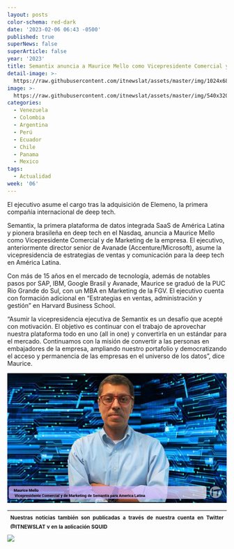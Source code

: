 ```yaml
---
layout: posts
color-schema: red-dark
date: '2023-02-06 06:43 -0500'
published: true
superNews: false
superArticle: false
year: '2023'
title: Semantix anuncia a Maurice Mello como Vicepresidente Comercial y de Marketing
detail-image: >-
  https://raw.githubusercontent.com/itnewslat/assets/master/img/1024x680/Maurice-Mello-g.jpg
image: >-
  https://raw.githubusercontent.com/itnewslat/assets/master/img/540x320/Maurice-Mello-p.jpg
categories:
  - Venezuela
  - Colombia
  - Argentina
  - Perú
  - Ecuador
  - Chile
  - Panama
  - Mexico
tags:
  - Actualidad
week: '06'
---
```

El ejecutivo asume el cargo tras la adquisición de Elemeno, la primera compañía internacional de deep tech.
 
Semantix, la primera plataforma de datos integrada SaaS de América Latina y pionera brasileña en deep tech en el Nasdaq, anuncia a Maurice Mello como Vicepresidente Comercial y de Marketing de la empresa. El ejecutivo, anteriormente director senior de Avanade (Accenture/Microsoft), asume la vicepresidencia de estrategias de ventas y comunicación para la deep tech en América Latina.
 
Con más de 15 años en el mercado de tecnología, además de notables pasos por SAP, IBM, Google Brasil y Avanade, Maurice se graduó de la PUC Rio Grande do Sul, con un MBA en Marketing de la FGV. El ejecutivo cuenta con formación adicional en “Estrategias en ventas, administración y gestión” en Harvard Business School.
 
“Asumir la vicepresidencia ejecutiva de Semantix es un desafío que acepté con motivación. El objetivo es continuar con el trabajo de aprovechar nuestra plataforma todo en uno (all in one) y convertirla en un estándar para el mercado. Continuamos con la misión de convertir a las personas en embajadores de la empresa, ampliando nuestro portafolio y democratizando el acceso y permanencia de las empresas en el universo de los datos”, dice Maurice.

![](https://raw.githubusercontent.com/itnewslat/assets/master/img/540x320/Maurice-Mello-p.jpg)

<table style="height: 42px;" width="569">
<tbody>
<tr>
<td style="text-align: justify;"><sub><strong>Nuestras noticias también son publicadas a través de nuestra cuenta en Twitter <a href="https://twitter.com/itnewslat?lang=es">@ITNEWSLAT</a> y en la aplicación <a href="https://squidapp.co/en/">SQUID</a></strong></sub></td>
</tr>
</tbody>
</table>

<img src="https://tracker.metricool.com/c3po.jpg?hash=56f88a41e39ab42c063cc51676587a04"/>
